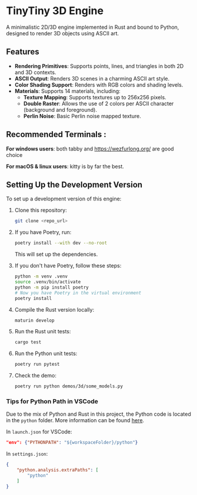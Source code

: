 # TinyTiny 3D Engine

A minimalistic 2D/3D engine implemented in Rust and bound to Python, designed to render 3D objects using ASCII art.

## Features

* **Rendering Primitives**: Supports points, lines, and triangles in both 2D and 3D contexts.
* **ASCII Output**: Renders 3D scenes in a charming ASCII art style.
* **Color Shading Support**: Renders with RGB colors and shading levels.
* **Materials**: Supports 14 materials, including:
    * **Texture Mapping**: Supports textures up to 256x256 pixels.
    * **Double Raster**: Allows the use of 2 colors per ASCII character (background and foreground).
    * **Perlin Noise**: Basic Perlin noise mapped texture.

## Recommended Terminals :

**For windows users**: both tabby and https://wezfurlong.org/ are good choice

**For macOS & linux users**: kitty is by far the best.


## Setting Up the Development Version

To set up a development version of this engine:

1. Clone this repository:
    ```bash
    git clone <repo_url>
    ```
2. If you have Poetry, run:
    ```bash
    poetry install --with dev --no-root
    ```
   This will set up the dependencies.
3. If you don't have Poetry, follow these steps:
    ```bash
    python -m venv .venv
    source .venv/bin/activate
    python -m pip install poetry
    # Now you have Poetry in the virtual environment
    poetry install
    ```
4. Compile the Rust version locally:
    ```bash
    maturin develop
    ```
5. Run the Rust unit tests:
    ```bash
    cargo test
    ```
6. Run the Python unit tests:
    ```bash
    poetry run pytest
    ```

7. Check the demo:
    ```bash
    poetry run python demos/3d/some_models.py
    ```

### Tips for Python Path in VSCode

Due to the mix of Python and Rust in this project, the Python code is located in the `python` folder. More information can be found [here](https://www.maturin.rs/project_layout#mixed-rustpython-project).

In `launch.json` for VSCode:

```json
"env": {"PYTHONPATH": "${workspaceFolder}/python"}
```

In `settings.json`:

```json
{
    "python.analysis.extraPaths": [
        "python"
    ]
}
```

